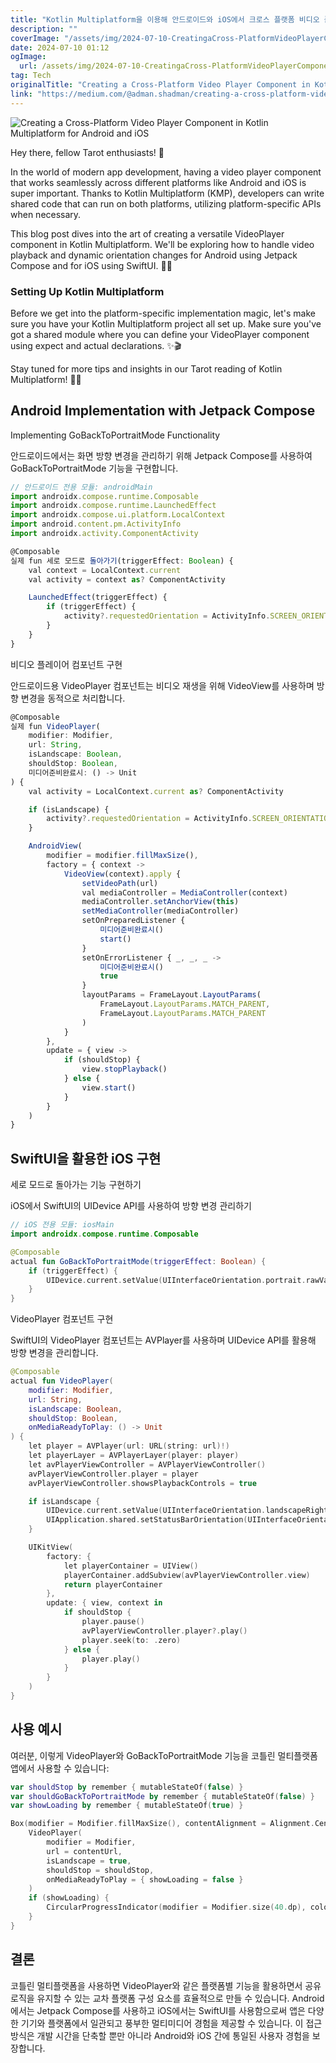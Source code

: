 ```yaml
---
title: "Kotlin Multiplatform을 이용해 안드로이드와 iOS에서 크로스 플랫폼 비디오 플레이어 컴포넌트 만드는 방법"
description: ""
coverImage: "/assets/img/2024-07-10-CreatingaCross-PlatformVideoPlayerComponentinKotlinMultiplatformAndroidIOS_0.png"
date: 2024-07-10 01:12
ogImage: 
  url: /assets/img/2024-07-10-CreatingaCross-PlatformVideoPlayerComponentinKotlinMultiplatformAndroidIOS_0.png
tag: Tech
originalTitle: "Creating a Cross-Platform Video Player Component in Kotlin Multiplatform Android IOS"
link: "https://medium.com/@adman.shadman/creating-a-cross-platform-video-player-component-in-kotlin-multiplatform-android-ios-9d79174aa2ca"
---
```



![Creating a Cross-Platform Video Player Component in Kotlin Multiplatform for Android and iOS](/assets/img/2024-07-10-CreatingaCross-PlatformVideoPlayerComponentinKotlinMultiplatformAndroidIOS_0.png)

Hey there, fellow Tarot enthusiasts! 🌟

In the world of modern app development, having a video player component that works seamlessly across different platforms like Android and iOS is super important. Thanks to Kotlin Multiplatform (KMP), developers can write shared code that can run on both platforms, utilizing platform-specific APIs when necessary. 

This blog post dives into the art of creating a versatile VideoPlayer component in Kotlin Multiplatform. We'll be exploring how to handle video playback and dynamic orientation changes for Android using Jetpack Compose and for iOS using SwiftUI. 📱✨

### Setting Up Kotlin Multiplatform 

Before we get into the platform-specific implementation magic, let's make sure you have your Kotlin Multiplatform project all set up. Make sure you've got a shared module where you can define your VideoPlayer component using expect and actual declarations. ✨🎬

Stay tuned for more tips and insights in our Tarot reading of Kotlin Multiplatform! 🔮✨

<div class="content-ad"></div>


## Android Implementation with Jetpack Compose

Implementing GoBackToPortraitMode Functionality

안드로이드에서는 화면 방향 변경을 관리하기 위해 Jetpack Compose를 사용하여 GoBackToPortraitMode 기능을 구현합니다.


<div class="content-ad"></div>

```js
// 안드로이드 전용 모듈: androidMain
import androidx.compose.runtime.Composable
import androidx.compose.runtime.LaunchedEffect
import androidx.compose.ui.platform.LocalContext
import android.content.pm.ActivityInfo
import androidx.activity.ComponentActivity

@Composable
실제 fun 세로 모드로 돌아가기(triggerEffect: Boolean) {
    val context = LocalContext.current
    val activity = context as? ComponentActivity

    LaunchedEffect(triggerEffect) {
        if (triggerEffect) {
            activity?.requestedOrientation = ActivityInfo.SCREEN_ORIENTATION_PORTRAIT
        }
    }
}
```

비디오 플레이어 컴포넌트 구현

안드로이드용 VideoPlayer 컴포넌트는 비디오 재생을 위해 VideoView를 사용하며 방향 변경을 동적으로 처리합니다.

```js
@Composable
실제 fun VideoPlayer(
    modifier: Modifier,
    url: String,
    isLandscape: Boolean,
    shouldStop: Boolean,
    미디어준비완료시: () -> Unit
) {
    val activity = LocalContext.current as? ComponentActivity

    if (isLandscape) {
        activity?.requestedOrientation = ActivityInfo.SCREEN_ORIENTATION_LANDSCAPE
    }

    AndroidView(
        modifier = modifier.fillMaxSize(),
        factory = { context ->
            VideoView(context).apply {
                setVideoPath(url)
                val mediaController = MediaController(context)
                mediaController.setAnchorView(this)
                setMediaController(mediaController)
                setOnPreparedListener {
                    미디어준비완료시()
                    start()
                }
                setOnErrorListener { _, _, _ ->
                    미디어준비완료시()
                    true
                }
                layoutParams = FrameLayout.LayoutParams(
                    FrameLayout.LayoutParams.MATCH_PARENT,
                    FrameLayout.LayoutParams.MATCH_PARENT
                )
            }
        },
        update = { view ->
            if (shouldStop) {
                view.stopPlayback()
            } else {
                view.start()
            }
        }
    )
}
```

<div class="content-ad"></div>

## SwiftUI을 활용한 iOS 구현

세로 모드로 돌아가는 기능 구현하기 

iOS에서 SwiftUI의 UIDevice API를 사용하여 방향 변경 관리하기 

```kotlin
// iOS 전용 모듈: iosMain
import androidx.compose.runtime.Composable

@Composable
actual fun GoBackToPortraitMode(triggerEffect: Boolean) {
    if (triggerEffect) {
        UIDevice.current.setValue(UIInterfaceOrientation.portrait.rawValue, forKey: "orientation")
    }
}
```

<div class="content-ad"></div>

VideoPlayer 컴포넌트 구현

SwiftUI의 VideoPlayer 컴포넌트는 AVPlayer를 사용하며 UIDevice API를 활용해 방향 변경을 관리합니다.

```kotlin
@Composable
actual fun VideoPlayer(
    modifier: Modifier,
    url: String,
    isLandscape: Boolean,
    shouldStop: Boolean,
    onMediaReadyToPlay: () -> Unit
) {
    let player = AVPlayer(url: URL(string: url)!)
    let playerLayer = AVPlayerLayer(player: player)
    let avPlayerViewController = AVPlayerViewController()
    avPlayerViewController.player = player
    avPlayerViewController.showsPlaybackControls = true

    if isLandscape {
        UIDevice.current.setValue(UIInterfaceOrientation.landscapeRight.rawValue, forKey: "orientation")
        UIApplication.shared.setStatusBarOrientation(UIInterfaceOrientation.unknown, animated: true)
    }

    UIKitView(
        factory: {
            let playerContainer = UIView()
            playerContainer.addSubview(avPlayerViewController.view)
            return playerContainer
        },
        update: { view, context in
            if shouldStop {
                player.pause()
                avPlayerViewController.player?.play()
                player.seek(to: .zero)
            } else {
                player.play()
            }
        }
    )
}
```

## 사용 예시

<div class="content-ad"></div>

여러분, 이렇게 VideoPlayer와 GoBackToPortraitMode 기능을 코틀린 멀티플랫폼 앱에서 사용할 수 있습니다:

```kotlin
var shouldStop by remember { mutableStateOf(false) }
var shouldGoBackToPortraitMode by remember { mutableStateOf(false) }
var showLoading by remember { mutableStateOf(true) }

Box(modifier = Modifier.fillMaxSize(), contentAlignment = Alignment.Center) {
    VideoPlayer(
        modifier = Modifier,
        url = contentUrl,
        isLandscape = true,
        shouldStop = shouldStop,
        onMediaReadyToPlay = { showLoading = false }
    )
    if (showLoading) {
        CircularProgressIndicator(modifier = Modifier.size(40.dp), color = AppInfoManager.getAccentColor())
    }
}
```

## 결론

코틀린 멀티플랫폼을 사용하면 VideoPlayer와 같은 플랫폼별 기능을 활용하면서 공유 로직을 유지할 수 있는 교차 플랫폼 구성 요소를 효율적으로 만들 수 있습니다. Android에서는 Jetpack Compose를 사용하고 iOS에서는 SwiftUI를 사용함으로써 앱은 다양한 기기와 플랫폼에서 일관되고 풍부한 멀티미디어 경험을 제공할 수 있습니다. 이 접근 방식은 개발 시간을 단축할 뿐만 아니라 Android와 iOS 간에 통일된 사용자 경험을 보장합니다.